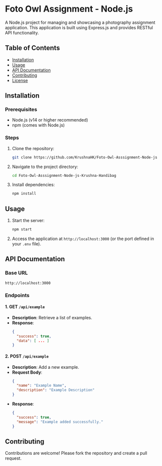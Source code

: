 
# Foto Owl Assignment - Node.js

A Node.js project for managing and showcasing a photography assignment application. This application is built using Express.js and provides RESTful API functionality.

## Table of Contents
- [Installation](#installation)
- [Usage](#usage)
- [API Documentation](#api-documentation)
- [Contributing](#contributing)
- [License](#license)

## Installation

### Prerequisites
- Node.js (v14 or higher recommended)
- npm (comes with Node.js)

### Steps
1. Clone the repository:
   ```bash
   git clone https://github.com/KrushnaHK/Foto-Owl-Asssignment-Node-js-Krushna-Handibag.git
   ```
2. Navigate to the project directory:
   ```bash
   cd Foto-Owl-Asssignment-Node-js-Krushna-Handibag
   ```
3. Install dependencies:
   ```bash
   npm install
   ```

## Usage

1. Start the server:
   ```bash
   npm start
   ```
2. Access the application at `http://localhost:3000` (or the port defined in your `.env` file).

## API Documentation

### Base URL
`http://localhost:3000`

### Endpoints

#### 1. **GET** `/api/example`
   - **Description**: Retrieve a list of examples.
   - **Response**:
     ```json
     {
       "success": true,
       "data": [ ... ]
     }
     ```

#### 2. **POST** `/api/example`
   - **Description**: Add a new example.
   - **Request Body**:
     ```json
     {
       "name": "Example Name",
       "description": "Example Description"
     }
     ```
   - **Response**:
     ```json
     {
       "success": true,
       "message": "Example added successfully."
     }
     ```

## Contributing
Contributions are welcome! Please fork the repository and create a pull request.

